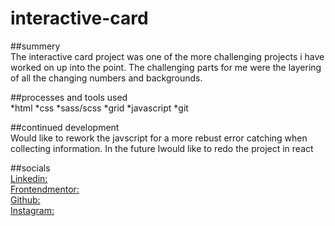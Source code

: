 # interactive-card

##summery<br/>
The interactive card project was one of the more challenging projects i have worked on up into the point.
The challenging parts for me were the layering of all the changing numbers and backgrounds.

##processes and tools used<br/>
*html
*css
*sass/scss
*grid
*javascript
*git

##continued development<br/>
Would like to rework the javscript for a more rebust error catching when collecting information.
In the future Iwould like to redo the project in react

##socials<br/>
[Linkedin:](//www.linkedin.com/in/willie-morris-0b2571229/)<br/>
[Frontendmentor:](https://www.frontendmentor.io/profile/Willie10r)<br/>
[Github:](https://github.com/willie10r)<br/>
[Instagram:](https://www.instagram.com/zx10rwillie/)
